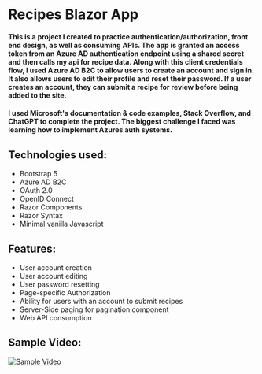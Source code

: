 # Recipes Blazor App

#### This is a project I created to practice authentication/authorization, front end design, as well as consuming APIs. The app is granted an access token from an Azure AD authentication endpoint using a shared secret and then calls my api for recipe data. Along with this client credentials flow, I used Azure AD B2C to allow users to create an account and sign in. It also allows users to edit their profile and reset their password.  If a user creates an account, they can submit a recipe for review before being added to the site. 

#### I used Microsoft's documentation & code examples, Stack Overflow, and ChatGPT to complete the project. The biggest challenge I faced was learning how to implement Azures auth systems.

## Technologies used: 
* Bootstrap 5
* Azure AD B2C
* OAuth 2.0
* OpenID Connect
* Razor Components
* Razor Syntax
* Minimal vanilla Javascript

## Features: 
* User account creation
* User account editing
* User password resetting
* Page-specific Authorization
* Ability for users with an account to submit recipes
* Server-Side paging for pagination component
* Web API consumption

## Sample Video: 
[![Sample Video](https://img.youtube.com/vi/dlsZ7XV1Vsk/0.jpg)](https://www.youtube.com/watch?v=dlsZ7XV1Vsk)










